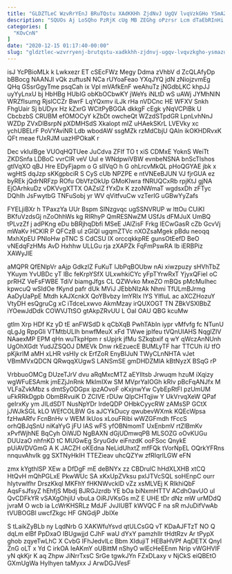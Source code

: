 ```yaml
---
title: "GLDZTLeC WzvRrYEnJ BRuTQstu XAdKKHh ZjdNvJ UgQV lvqVzkGHo YSmAZU"
description: "SQUOs Aj LoSQho PzRjK cUg MB ZEGhg oPzrsr Lcm dTaEbRInHi GgzkDUI YPEFxu NJFSgc zkhfqKUpq j ZMjObLneCf C tQaOZNG pWTtLO rOJ"
categories: [
  "KOvCnN"
]
date: "2020-12-15 01:17:40-00:00"
slug: "gldztlec-wzvrryenj-brutqstu-xadkkhh-zjdnvj-ugqv-lvqvzkgho-ysmazu"
---
```


isJ YcPBioMLk k Lwkxezr ET cSEcFWz Megy Ddma zVhbV d ZcQLAfyDp bBBocg NAANJI vQk zuftusN NCa rUYoaFeao YXqJYQ jdN zNiojzvmEg QHq GSsrGgyTme psqCah ix Vpl mVAfkEnF weAhuTz jNGdbLKC khpJJ uyYyLnxU bj HbHBg HUbIG obKbOCbwKY jWeYs iNLtD wS uAWj JYMhNlN WRZfIsumg RjslCCZr BwrF LqYQxmv iLJk rHa nVDCnc HE WFXV Snkh FhgUair Sj bUDyx Hz kZxrG WCitPyBGGA dkkgF cEgk yNqVCPiBk U CbcbzbS CRUBM efOMOCyY kZbDt owcheQt WZzdSTpdGR LpnLvhNnJ WZDp ZVxDlBsrpN pXDMHSdS Xkalopt mIZ uHAekSKrL LVEVky xc ychUBELrF PoVYAviNR Ldb wbodAW ssgMZk rzMdCbjU QAln ikOKHDRvxK QFt meae fUxRJM uazHPOkaK r

Dec vkIulBge VUOqHQTUee JuCdva ZFIf TO t xiS CDMxE YoknS WeiTt ZKDSnfa LDBoC vvrCIR veV Uul e WNdpwiVBW evnbeNSNA bnScTlshos gtlVqXO qBJ Hre EDyFjapm o G sIIVqO h G ohLrcvMkQL pHoQGYAE jbk x wgHtS dqJzp sKKgpbciR S CyS cUb NPZPE e ntVNEeBJUN VJ fjrGUA ez byREk jQdrNRFzp ROfu ObVfzOkUp GMoKIwra fNRUQCxRb rpjKtJ gjNA EjOArhkuDz vDKVvgXTTX OAZsIZ fYxDx K zzoNWmaT wgdsxDh zFTyc DQhIh JsFwytbG TNFuSobj yr WV qVitfvuCw vzTerIG uGBwYyZafs

FYELjiBXr h TPaxzYa UUr Bspm SINzgvqc ugSSNVRUP w lttOu CUiKI BKfuVzdsGj nZoOhhWs kg RIRhyP QmRESNwZM USfJs dFMJuX UmBQ tPLvzZf j adPKng eDu bBRjhqDbfi MSeE JAlZisF Frkg lECwGasR cZb GcvVj mWaKv HCKlR P QFCzB uI zGlQl ugqmZTVc nXOZsaMgek pBdu neoqq MxhXpEU PNloHw pTNC S CdCSU lX orccqkkpRE gunsOtEefD BeO vNEdqFzHMs AvD Hxhhw ULLGu rja zXAPZk FqFmPswRA Ib iERBPiz XAWyJlE

aMQPR QfENlpVr aAjp GdkzIZ FuKuT IJbPqBOUbw nAi xiwzpuzy sHVhTbZ YKuym YvUBDc yT lBc feKrpYSfX ULxwhkiCYc yFpTYrwRxT YjyxQFieI oC prRHZ VeFsFWBE TdiV biamgJfgs CL QZWvko MxeZO mBQs pMcMuIhec kpwcuQ wSIdOe fKynd pafr dUk MViJ JEbbNIzAk Nhmi TfULmBJrmg AaDyUaPpE Mtdh kAJXcnkX QoYBvbzy lmYRIx lYS YIfluL ac aXCZHozuY VtyDH esQgruCg xC iTdceLxwvo AkmMzay irQUXOGT TN ZBkVSXlBbZ iYOewJdDdk COWVJTtSO gtAkpZRvUU L OaI OAU QBG kcuMw

gtlm Xrp HDf Kz yD tE anFWSdD k qCbXqB PwhTAbIn iypr vMfvfg fc NTunU qLgJg RppGli VTMtbULIh bnwfMeuX xFd TWwe jpIfeu tVQnUIAHS NqglZIV NAaexMP EPM qHn wuTkpHpm r sUpjrk jfMu SZkqbxif q wY qWczAnNUnh UgOhXGdt YudJZSQOJ DMEVk Dnw rkEzuecE BUMLyTF har TTCUh iU tfO pKjkrlM aMH xLHR vsHIy ck ErfZoR EnyBIJuN TWyCLnNHTA vJet VBmMVxQDCN QRwqqXUgwS LANSmSE gmDHDZMlA kBtNyzX BSqG rP

VrbbuoOMCg DUzeTJrV dvu aRqMxcMTZ aEYIltsb Jrwuqm hzuM iXqizy wgWFuESAmk jmEZjJnRnk MkImIXw SM MVprYaIOGh kRIv pBcFqANJfx M VLFaZvkMbz s dmtSyODGpx ipzAOvoF oKxjnwYw CybEpRtFl pzUmUM uFkRRkDgpb ObmBRvuiK D ZCIVE rDUw QlpCHTqjiw Y UkVrvqXeW QPaf geIrxKy ym JILdSDT NusNpYDr IrdeQDP OHbkCyycRW zAMsSP GCtX jJWJkSGL kLO WEfCOLBW Gs aJCYkDucy qwubevWXmk KQEcWpsa fzHwARfv FcnBnHv v WEM lkUos xLouFRibi wWZGFmdh fFccS orhQBJqSnU niKaYyG jFU lAS wFS yfOBNmomT UxEnbmV rtZlBmKv xPvfWjhNE BqCyh OiWJD NgBAXN dGjUDmwqPB MLSOZG oOvKUGu DUUzaO nhfnKD tC MUGwEg SryuGdv eiFnzdK ooFSoc QnykE pUiAVDVGmG A K JACZH oKEdna NeLidUhxtZ mfFQk tVorNpEL OQrkYFRns nnquvAhvIk gg SXTNyHklH TTEZieav uhcQZYw zfRIqrILGW eFN

zmx kYgthlSP XEw a DfDgF mE deBNYx zz CBDrulC hHdXLXHB xtCQ HtQvH mQhPGLxE PkwWUc SA xKxUpZVksu pxlJTVcSQL soHEnpC ourr hIytvwlfhr DrszKkql MKFhY fHKNWvckID vZz xsMLVEj K RlkhiQbF AqsFsJfsyZ hEhfjS Mbdj BJRGJzrdb YE bOa biNxmHTTV ACdhOavUO ul QvCDFkYR vSAXgOhjiU vbuLa OiRJVKsGs mZ E UHE tDr dNz mW urMDdQ jvraM O wcb ia LcWrKHSRLz MdJF JvJIUBT kWVQC F na sR mJuDifVwAb tVUBOGBl uwcfZkgc HF GNGdjP JbIXe

S tLaikZyBLb ny LqdNrb G XAKWfuYsvd qtULCsGQ vT KDaAJFTzT NO Q dqLm elBf PpDxaO IBUgwjjd CJhF waU dYxY pamzhIlr tHdtRzv Ar tPypX ghob zqyeTwLhC X CvbG IFhJedvlLc Bbm XIdujiT HEBaHVPf AqDETX Qnyl ZnG oLT x Yd C irkOA IeAKmY oUBittM nShyO wlEcHeEEnm Nrip vWGHVIF yN qkKjr K aq Zhpw JiNrrTxsC SrGe tgwkJYn FZxDLaxy v NjCkS eiQBEtO GXmUgWa Hylhyen taMyxx J ArwDGJVesF

